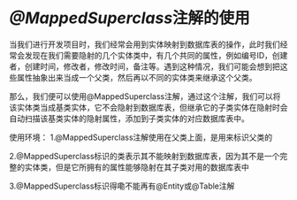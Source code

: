 # *@MappedSuperclass*注解的使用
当我们进行开发项目时，我们经常会用到实体映射到数据库表的操作，此时我们经常会发现在我们需要隐射的几个实体类中，有几个共同的属性，例如编号ID，创建者，创建时间，修改者，修改时间，备注等。遇到这种情况，我们可能会想到把这些属性抽象出来当成一个父类，然后再以不同的实体类来继承这个父类。

那么，我们便可以使用@MappedSuperclass注解，通过这个注解，我们可以将该实体类当成基类实体，它不会隐射到数据库表，但继承它的子类实体在隐射时会自动扫描该基类实体的隐射属性，添加到子类实体的对应数据库表中。



使用环境：
1.@MappedSuperclass注解使用在父类上面，是用来标识父类的

2.@MappedSuperclass标识的类表示其不能映射到数据库表，因为其不是一个完整的实体类，但是它所拥有的属性能够隐射在其子类对用的数据库表中

3.@MappedSuperclass标识得嘞不能再有@Entity或@Table注解

